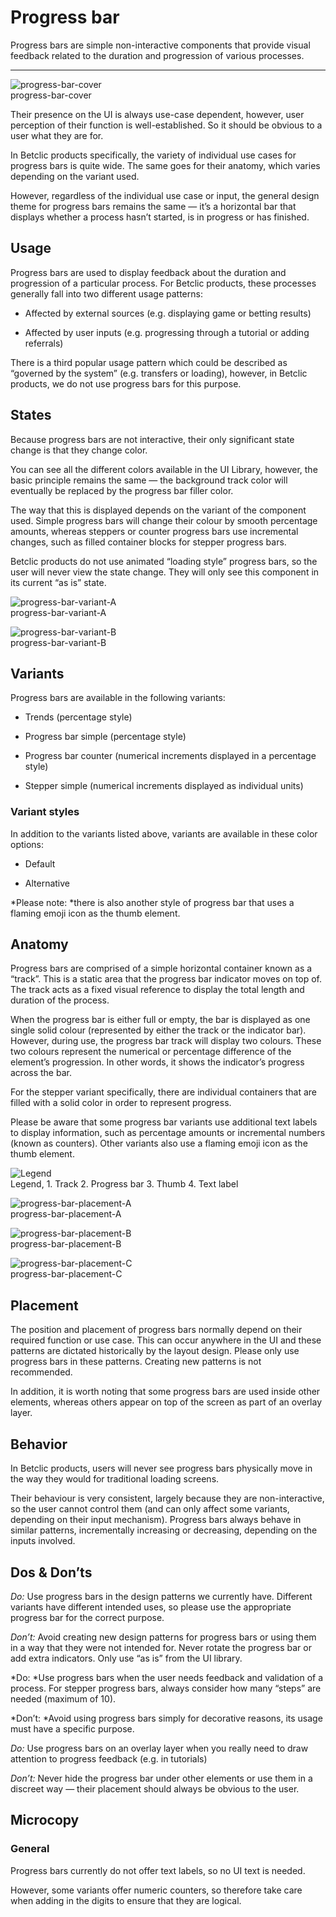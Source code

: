
# Progress bar

Progress bars are simple non-interactive components that provide visual feedback related to the duration and progression of various processes. 

---

  
![progress-bar-cover](https://studio-assets.supernova.io/design-systems/27883/03170829-37ba-4c77-8113-2655dc09861a.png)  
progress-bar-cover  


Their presence on the UI is always use-case dependent, however, user perception of their function is well-established. So it should be obvious to a user what they are for.

In Betclic products specifically, the variety of individual use cases for progress bars is quite wide. The same goes for their anatomy, which varies depending on the variant used.

However, regardless of the individual use case or input, the general design theme for progress bars remains the same — it’s a horizontal bar that displays whether a process hasn’t started, is in progress or has finished.

## Usage

Progress bars are used to display feedback about the duration and progression of a particular process. For Betclic products, these processes generally fall into two different usage patterns:

- Affected by external sources (e.g. displaying game or betting results)

- Affected by user inputs (e.g. progressing through a tutorial or adding referrals)

There is a third popular usage pattern which could be described as “governed by the system” (e.g. transfers or loading), however, in Betclic products, we do not use progress bars for this purpose.

## States

Because progress bars are not interactive, their only significant state change is that they change color.

You can see all the different colors available in the UI Library, however, the basic principle remains the same — the background track color will eventually be replaced by the progress bar filler color.

The way that this is displayed depends on the variant of the component used. Simple progress bars will change their colour by smooth percentage amounts, whereas steppers or counter progress bars use incremental changes, such as filled container blocks for stepper progress bars.

Betclic products do not use animated “loading style” progress bars, so the user will never view the state change. They will only see this component in its current “as is” state.

  
![progress-bar-variant-A](https://studio-assets.supernova.io/design-systems/27883/33eb10b1-dba7-4653-92b5-eacb4d266629.png)  
progress-bar-variant-A  


  
![progress-bar-variant-B](https://studio-assets.supernova.io/design-systems/27883/b33af759-8a55-4389-8cd1-2eeaf0e4f7e6.png)  
progress-bar-variant-B  


## Variants

Progress bars are available in the following variants:

- Trends (percentage style)

- Progress bar simple (percentage style)

- Progress bar counter (numerical increments displayed in a percentage style)

- Stepper simple (numerical increments displayed as individual units)

### Variant styles

In addition to the variants listed above, variants are available in these color options:

- Default

- Alternative

*Please note: *there is also another style of progress bar that uses a flaming emoji icon as the thumb element.

## Anatomy

Progress bars are comprised of a simple horizontal container known as a “track”. This is a static area that the progress bar indicator moves on top of. The track acts as a fixed visual reference to display the total length and duration of the process.

When the progress bar is either full or empty, the bar is displayed as one single solid colour (represented by either the track or the indicator bar). However, during use, the progress bar track will display two colours. These two colours represent the numerical or percentage difference of the element’s progression. In other words, it shows the indicator’s progress across the bar.

For the stepper variant specifically, there are individual containers that are filled with a solid color in order to represent progress.

Please be aware that some progress bar variants use additional text labels to display information, such as percentage amounts or incremental numbers (known as counters). Other variants also use a flaming emoji icon as the thumb element.

  
![Legend](https://studio-assets.supernova.io/design-systems/27883/be0e69eb-9e9e-44ba-a947-ba9c8a5ccdfb.png)  
Legend, 1. Track
2. Progress bar
3. Thumb
4. Text label  
  


  
![progress-bar-placement-A](https://studio-assets.supernova.io/design-systems/27883/c5df2081-1c41-4aea-b38a-753241c4426b.png)  
progress-bar-placement-A  


  
![progress-bar-placement-B](https://studio-assets.supernova.io/design-systems/27883/d311a649-19b4-4aa2-b34b-ad029b03b121.png)  
progress-bar-placement-B  


  
![progress-bar-placement-C](https://studio-assets.supernova.io/design-systems/27883/ae51977a-4ea0-43cd-91f2-9e6f9ca61f12.png)  
progress-bar-placement-C  


## Placement

The position and placement of progress bars normally depend on their required function or use case. This can occur anywhere in the UI and these patterns are dictated historically by the layout design. Please only use progress bars in these patterns. Creating new patterns is not recommended.

In addition, it is worth noting that some progress bars are used inside other elements, whereas others appear on top of the screen as part of an overlay layer.

## Behavior

In Betclic products, users will never see progress bars physically move in the way they would for traditional loading screens.

Their behaviour is very consistent, largely because they are non-interactive, so the user cannot control them (and can only affect some variants, depending on their input mechanism). Progress bars always behave in similar patterns, incrementally increasing or decreasing, depending on the inputs involved.

## Dos & Don’ts

*Do:* Use progress bars in the design patterns we currently have. Different variants have different intended uses, so please use the appropriate progress bar for the correct purpose.

*Don’t:* Avoid creating new design patterns for progress bars or using them in a way that they were not intended for. Never rotate the progress bar or add extra indicators. Only use “as is” from the UI library.

*Do: *Use progress bars when the user needs feedback and validation of a process. For stepper progress bars, always consider how many “steps” are needed (maximum of 10).

*Don’t: *Avoid using progress bars simply for decorative reasons, its usage must have a specific purpose.

*Do:* Use progress bars on an overlay layer when you really need to draw attention to progress feedback (e.g. in tutorials)

*Don’t:* Never hide the progress bar under other elements or use them in a discreet way — their placement should always be obvious to the user.

## Microcopy

### General

Progress bars currently do not offer text labels, so no UI text is needed.

However, some variants offer numeric counters, so therefore take care when adding in the digits to ensure that they are logical.